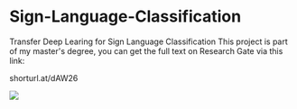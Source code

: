 # Sign-Language-Classification
Transfer Deep Learing for Sign Language Classification
This project is part of my master's degree, you can get the full text on Research Gate via this link:

shorturl.at/dAW26

<p float="center">
  <img src="https://github.com/khadija267/Sign-Language-Classification/blob/main/images/absract.png?raw=true"  /> 

</p>
